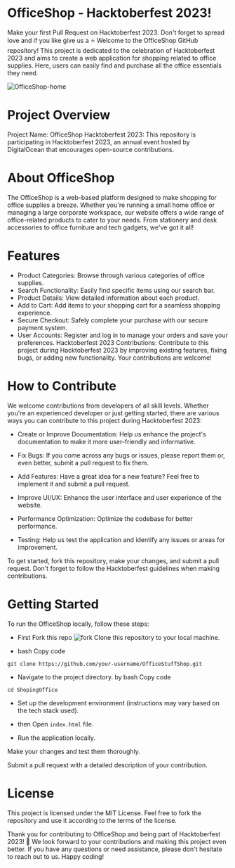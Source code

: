 # OfficeShop - Hacktoberfest 2023!
Make your first Pull Request on Hacktoberfest 2023. Don't forget to spread love and if you like give us a ⭐️
Welcome to the OfficeShop GitHub repository! This project is dedicated to the celebration of Hacktoberfest 2023 and aims to create a web application for shopping related to office supplies. Here, users can easily find and purchase all the office essentials they need.

![OfficeShop-home](screencapture-127-0-0-1-5500-ShopingOffice-index-html-2023-10-28-13_26_42.png)

# Project Overview
Project Name: OfficeShop
Hacktoberfest 2023: This repository is participating in Hacktoberfest 2023, an annual event hosted by DigitalOcean that encourages open-source contributions.
# About OfficeShop
The OfficeShop is a web-based platform designed to make shopping for office supplies a breeze. Whether you're running a small home office or managing a large corporate workspace, our website offers a wide range of office-related products to cater to your needs. From stationery and desk accessories to office furniture and tech gadgets, we've got it all!

# Features
- Product Categories: Browse through various categories of office supplies.
- Search Functionality: Easily find specific items using our search bar.
- Product Details: View detailed information about each product.
- Add to Cart: Add items to your shopping cart for a seamless shopping experience.
- Secure Checkout: Safely complete your purchase with our secure payment system.
- User Accounts: Register and log in to manage your orders and save your preferences.
Hacktoberfest 2023 Contributions: Contribute to this project during Hacktoberfest 2023 by improving existing features, fixing bugs, or adding new functionality. Your contributions are welcome!
# How to Contribute
We welcome contributions from developers of all skill levels. Whether you're an experienced developer or just getting started, there are various ways you can contribute to this project during Hacktoberfest 2023:

- Create or Improve Documentation: Help us enhance the project's documentation to make it more user-friendly and informative.

- Fix Bugs: If you come across any bugs or issues, please report them or, even better, submit a pull request to fix them.

- Add Features: Have a great idea for a new feature? Feel free to implement it and submit a pull request.

- Improve UI/UX: Enhance the user interface and user experience of the website.

- Performance Optimization: Optimize the codebase for better performance.

- Testing: Help us test the application and identify any issues or areas for improvement.

To get started, fork this repository, make your changes, and submit a pull request. Don't forget to follow the Hacktoberfest guidelines when making contributions.

# Getting Started
To run the OfficeShop locally, follow these steps:
- First Fork this repo
![fork](image.png)
Clone this repository to your local machine.

- bash Copy code
```
git clone https://github.com/your-username/OfficeStuffShop.git
```
- Navigate to the project directory.
by
bash
Copy code
```
cd ShopingOffice
```
- Set up the development environment (instructions may vary based on the tech stack used).

- then Open ```index.html``` file.

- Run the application locally.

Make your changes and test them thoroughly.

Submit a pull request with a detailed description of your contribution.


# License
This project is licensed under the MIT License. Feel free to fork the repository and use it according to the terms of the license.

Thank you for contributing to OfficeShop and being part of Hacktoberfest 2023! 🎉 We look forward to your contributions and making this project even better. If you have any questions or need assistance, please don't hesitate to reach out to us. Happy coding!

